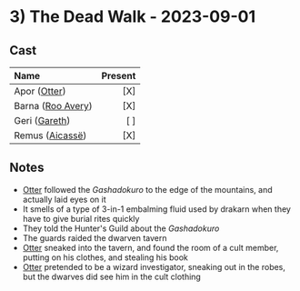 # 3) The Dead Walk - 2023-09-01

## Cast

|Name|Present|
|:---|------:|
|Apor ([Otter](../Characters/PCs/Otter.md))|\[X\]|
|Barna ([Roo Avery](../Characters/PCs/Roo%20Avery.md))|\[X\]|
|Geri ([Gareth](../Characters/PCs/Gareth.md))|\[ \]|
|Remus ([Aicassë](../Characters/PCs/Aicass%C3%AB.md))|\[X\]|

## Notes

* [Otter](../Characters/PCs/Otter.md) followed the *Gashadokuro* to the edge of the mountains, and actually laid eyes on it
* It smells of a type of 3-in-1 embalming fluid used by drakarn when they have to give burial rites quickly
* They told the Hunter's Guild about the *Gashadokuro*
* The guards raided the dwarven tavern
* [Otter](../Characters/PCs/Otter.md) sneaked into the tavern, and found the room of a cult member, putting on his clothes, and stealing his book
* [Otter](../Characters/PCs/Otter.md) pretended to be a wizard investigator, sneaking out in the robes, but the dwarves did see him in the cult clothing
